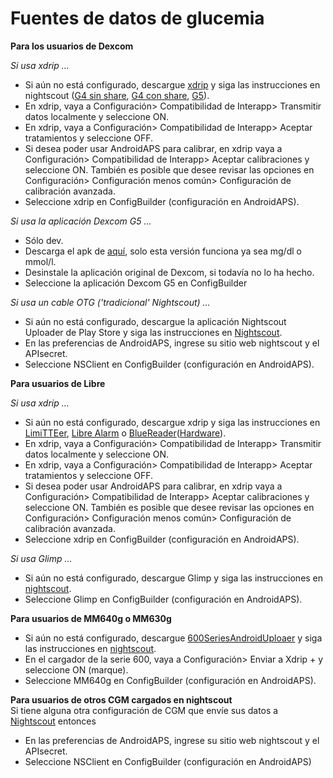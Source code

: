# Fuentes de datos de glucemia

**Para los usuarios de Dexcom**<Br>

_Si usa xdrip ..._<br>

*	Si aún no está configurado, descargue [xdrip](https://github.com/NightscoutFoundation/xDrip) y siga las instrucciones en nightscout ([G4 sin share](http://www.nightscout.info/wiki/welcome/nightscout-with-xdrip-wireless-bridge), [G4 con share](http://www.nightscout.info/wiki/welcome/nightscout-with-xdrip-and-dexcom-share-wireless), [G5](http://www.nightscout.info/wiki/welcome/nightscout-with-xdrip-and-dexcom-share-wireless/xdrip-with-g5-support)).
*	En xdrip, vaya a Configuración> Compatibilidad de Interapp> Transmitir datos localmente y seleccione ON.
*	En xdrip, vaya a Configuración> Compatibilidad de Interapp> Aceptar tratamientos y seleccione OFF.
*	Si desea poder usar AndroidAPS para calibrar, en xdrip vaya a Configuración> Compatibilidad de Interapp> Aceptar calibraciones y seleccione ON. También es posible que desee revisar las opciones en Configuración> Configuración menos común> Configuración de calibración avanzada.
*	Seleccione xdrip en ConfigBuilder (configuración en AndroidAPS).

_Si usa la aplicación Dexcom G5 ..._<br>

*	Sólo dev.
*	Descarga el apk de [aquí](https://github.com/dexcomapp/dexcomapp), solo esta versión funciona ya sea mg/dl o mmol/l.
*	Desinstale la aplicación original de Dexcom, si todavía no lo ha hecho.
*	Seleccione la aplicación Dexcom G5 en ConfigBuilder

_Si usa un cable OTG ('tradicional' Nightscout) ..._<br>

*	Si aún no está configurado, descargue la aplicación Nightscout Uploader de Play Store y siga las instrucciones en [Nightscout](http://www.nightscout.info/wiki/welcome/basic-requirements).
*	En las preferencias de AndroidAPS, ingrese su sitio web nightscout y el APIsecret.
*	Seleccione NSClient en ConfigBuilder (configuración en AndroidAPS).

**Para usuarios de Libre**<Br>

_Si usa xdrip ..._<br>

*	Si aún no está configurado, descargue xdrip y siga las instrucciones en [LimiTTEer](https://github.com/JoernL/LimiTTer),  [Libre Alarm](https://github.com/pimpimmi/LibreAlarm/wiki) o [BlueReader](https://unendlichkeit.net/wordpress/?p=680&lang=en)([Hardware](https://bluetoolz.de/wordpress/)).
*	En xdrip, vaya a Configuración> Compatibilidad de Interapp> Transmitir datos localmente y seleccione ON.
*	En xdrip, vaya a Configuración> Compatibilidad de Interapp> Aceptar tratamientos y seleccione OFF.
*	Si desea poder usar AndroidAPS para calibrar, en xdrip vaya a Configuración> Compatibilidad de Interapp> Aceptar calibraciones y seleccione ON. También es posible que desee revisar las opciones en Configuración> Configuración menos común> Configuración de calibración avanzada.
*	Seleccione xdrip en ConfigBuilder (configuración en AndroidAPS).

_Si usa Glimp ..._<br>

*	Si aún no está configurado, descargue Glimp y siga las instrucciones en [nightscout](http://www.nightscout.info/wiki/welcome/nightscout-for-libre).
*	Seleccione Glimp en ConfigBuilder (configuración en AndroidAPS).

**Para usuarios de MM640g o MM630g**<Br>

*	Si aún no está configurado, descargue [600SeriesAndroidUploaer](http://pazaan.github.io/600SeriesAndroidUploader/) y siga las instrucciones en [nightscout](http://www.nightscout.info/wiki/welcome/nightscout-and-medtronic-640g).
*	En el cargador de la serie 600, vaya a Configuración> Enviar a Xdrip + y seleccione ON (marque).
*	Seleccione MM640g en ConfigBuilder (configuración en AndroidAPS).

**Para usuarios de otros CGM cargados en nightscout**<Br>
Si tiene alguna otra configuración de CGM que envíe sus datos a [Nightscout](http://www.nightscout.info) entonces

*	En las preferencias de AndroidAPS, ingrese su sitio web nightscout y el APIsecret.
*	Seleccione NSClient en ConfigBuilder (configuración en AndroidAPS)
